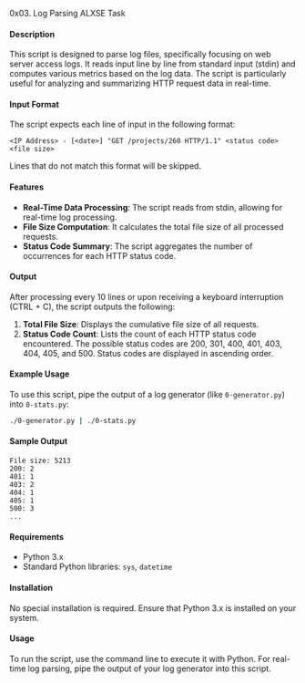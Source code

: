 0x03. Log Parsing
ALXSE Task
#### Description
This script is designed to parse log files, specifically focusing on web server access logs. It reads input line by line from standard input (stdin) and computes various metrics based on the log data. The script is particularly useful for analyzing and summarizing HTTP request data in real-time.

#### Input Format
The script expects each line of input in the following format:

```
<IP Address> - [<date>] "GET /projects/260 HTTP/1.1" <status code> <file size>
```

Lines that do not match this format will be skipped.

#### Features
- **Real-Time Data Processing**: The script reads from stdin, allowing for real-time log processing.
- **File Size Computation**: It calculates the total file size of all processed requests.
- **Status Code Summary**: The script aggregates the number of occurrences for each HTTP status code.

#### Output
After processing every 10 lines or upon receiving a keyboard interruption (CTRL + C), the script outputs the following:
1. **Total File Size**: Displays the cumulative file size of all requests.
2. **Status Code Count**: Lists the count of each HTTP status code encountered. The possible status codes are 200, 301, 400, 401, 403, 404, 405, and 500. Status codes are displayed in ascending order.

#### Example Usage
To use this script, pipe the output of a log generator (like `0-generator.py`) into `0-stats.py`:

```bash
./0-generator.py | ./0-stats.py
```

#### Sample Output
```
File size: 5213
200: 2
401: 1
403: 2
404: 1
405: 1
500: 3
...
```

#### Requirements
- Python 3.x
- Standard Python libraries: `sys`, `datetime`

#### Installation
No special installation is required. Ensure that Python 3.x is installed on your system.

#### Usage
To run the script, use the command line to execute it with Python. For real-time log parsing, pipe the output of your log generator into this script.

